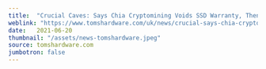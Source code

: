 ```yaml
---
title:  "Crucial Caves: Says Chia Cryptomining Voids SSD Warranty, Then Retracts Post"
weblink: "https://www.tomshardware.com/uk/news/crucial-says-chia-cryptomining-voids-ssd-warranty-then-backs-down"
date:   2021-06-20
thumbnail: "/assets/news-tomshardware.jpeg"
source: tomshardware.com
jumbotron: false
---
```

